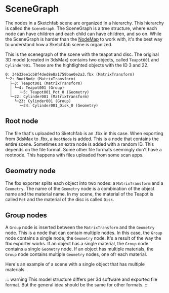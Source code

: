 <script setup>
import CodePenEmbed from '../../components/CodePenEmbed.vue'
</script>

# SceneGraph

The nodes in a Sketchfab scene are organized in a hierarchy. This hierarchy is called the `SceneGraph`. The SceneGraph is a tree structure, where each node can have children and each child can have children, and so on. While the SceneGraph is harder than the [NodeMap](../objects/nodemap) to work with, it's the best way to understand how a Sketchfab scene is organized.

<CodePenEmbed id="rNQQbxz/690d3035ff08a5410d62135261672c7f" />

This is the scenegraph of the scene with the teapot and disc. The original 3D model (created in 3dsMax) contains two objects, called `Teapot001` and `Cylinder001`. These are the hightlighted objects with the ID 3 and 22. 

```txt{3,6}
0: 34632ee1cb8f4ded8e8a1759bae0e2a3.fbx (MatrixTransform)
└─2: RootNode (MatrixTransform)
  ├─3: Teapot001 (MatrixTransform)
  │ └─4: Teapot001 (Group)
  │   └─5: Teapot001_Pot_0 (Geometry)
  └─22: Cylinder001 (MatrixTransform)
    └─23: Cylinder001 (Group)
      └─24: Cylinder001_Disk_0 (Geometry)
```

## Root node

The file that's uploaded to Sketchfab is an .fbx in this case. When exporting from 3dsMax to .fbx, a `RootNode` is added. This is a node that contains the entire scene. Sometimes an extra node is added with a random ID. This depends on the file format. Some other file formats seemingly don't have a rootnode. This happens with files uploaded from some scan apps.

## Geometry node

The fbx exporter splits each object into two nodes: a `MatrixTransform` and a `Geometry`. The name of the `Geometry` node is a combination of the object name and the material name. In my scene, the material of the Teapot is called `Pot` and the material of the disc is called `Disk`.

## Group nodes

A `Group` node is inserted between the `MatrixTransform` and the `Geometry` node. This is a node that can contain multiple nodes. In this case, the `Group` node contains a single node, the `Geometry` node. It's a result of the way the fbx exporter works. If an object has a single material, the `Group` node contains a single `Geometry` node. If an object has multiple materials, the `Group` node contains multiple `Geometry` nodes, one ofr each material.

Here's an example of a scene with a single object that has multiple materials. 

<CodePenEmbed id="PoxxvOj/fff744947a56c685fbe1908e9a037181" />

::: warning
This model structure differs per 3d software and exported file format. But the general idea should be the same for other formats.
:::

